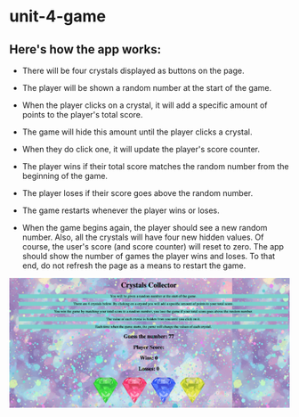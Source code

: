 # unit-4-game

## Here's how the app works:

* There will be four crystals displayed as buttons on the page.

* The player will be shown a random number at the start of the game.

* When the player clicks on a crystal, it will add a specific amount of points to the player's total score.

* The game will hide this amount until the player clicks a crystal.

* When they do click one, it will update the player's score counter.

* The player wins if their total score matches the random number from the beginning of the game.

* The player loses if their score goes above the random number.

* The game restarts whenever the player wins or loses.

* When the game begins again, the player should see a new random number. Also, all the crystals will have four new hidden values. Of course, the user's score (and score counter) will reset to zero.
The app should show the number of games the player wins and loses. To that end, do not refresh the page as a means to restart the game.

![Website Screenshot](assets/images/crystalgame.png)
